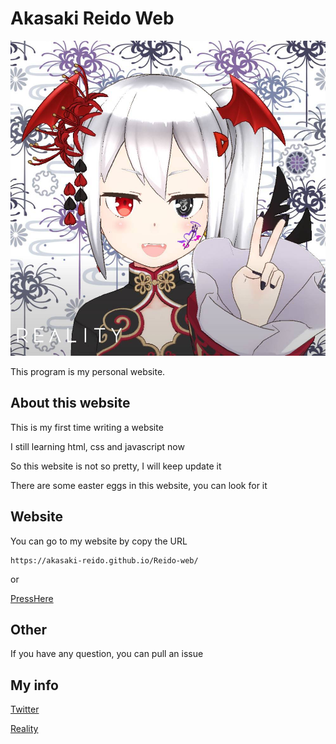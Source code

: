 # Akasaki Reido Web

![Reido](https://github.com/Akasaki-Reido/Reido-web/blob/main/assets/web_icon.png)

This program is my personal website.

## About this website
This is my first time writing a website

I still learning html, css and javascript now

So this website is not so pretty, I will keep update it

There are some easter eggs in this website, you can look for it

## Website
You can go to my website by copy the URL

```
https://akasaki-reido.github.io/Reido-web/
```

or

[PressHere](https://akasaki-reido.github.io/Reido-web/)

## Other
If you have any question, you can pull an issue

## My info
[Twitter](https://twitter.com/Akasaki_Reido)

[Reality](https://reality.app/profile/f3c7fd94)